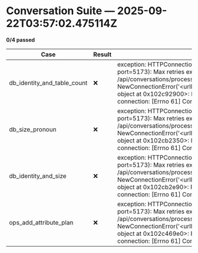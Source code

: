 # Conversation Suite — 2025-09-22T03:57:02.475114Z

**0/4 passed**

| Case | Result | Notes |
|------|--------|-------|
| db_identity_and_table_count | ❌ | exception: HTTPConnectionPool(host='localhost', port=5173): Max retries exceeded with url: /api/conversations/process (Caused by NewConnectionError('<urllib3.connection.HTTPConnection object at 0x102c92900>: Failed to establish a new connection: [Errno 61] Connection refused')) |
| db_size_pronoun | ❌ | exception: HTTPConnectionPool(host='localhost', port=5173): Max retries exceeded with url: /api/conversations/process (Caused by NewConnectionError('<urllib3.connection.HTTPConnection object at 0x102cb2350>: Failed to establish a new connection: [Errno 61] Connection refused')) |
| db_identity_and_size | ❌ | exception: HTTPConnectionPool(host='localhost', port=5173): Max retries exceeded with url: /api/conversations/process (Caused by NewConnectionError('<urllib3.connection.HTTPConnection object at 0x102cb2e90>: Failed to establish a new connection: [Errno 61] Connection refused')) |
| ops_add_attribute_plan | ❌ | exception: HTTPConnectionPool(host='localhost', port=5173): Max retries exceeded with url: /api/conversations/process (Caused by NewConnectionError('<urllib3.connection.HTTPConnection object at 0x102c469e0>: Failed to establish a new connection: [Errno 61] Connection refused')) |